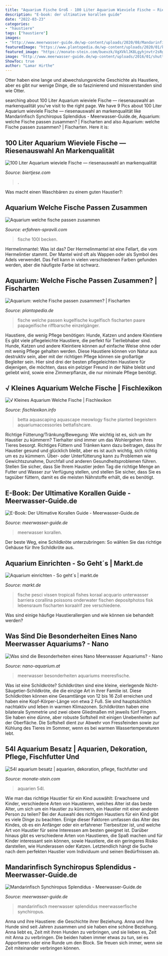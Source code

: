 ```yaml
---
title: "Aquarium Fische Groß - 100 Liter Aquarium Wieviele Fische — Riesenauswahl An Markenqualität"
description: "E-book: der ultimative korallen guide"
date: "2022-03-23"
categories:
- "haustiere"
tags: ["haustiere"]
images:
- "http://www.meerwasser-guide.de/wp-content/uploads/2020/08/Mandarinfisch-snyhiropus-splendidus-1024x768.jpg"
featuredImage: "https://www.plantopedia.de/wp-content/uploads/2020/01/kugelfisch-4068750-pb.jpg"
featured_image: "https://monate-stein.com/buevzk/XgXVklJK8Lgyhjnvtr2sRgHaJ4.jpg"
image: "http://www.meerwasser-guide.de/wp-content/uploads/2016/01/shutterstock_70318738-2.jpg"
ShowToc: true
author: "Lamar Hirthe"
---
```



Otter haben eine lange und abwechslungsreiche Geschichte als Haustiere, aber es gibt nur wenige Dinge, die so faszinierend und missverstanden sind wie Otter.

	

		
searching about 100 Liter Aquarium wieviele Fische — riesenauswahl an markenqualität you've visit to the right page. We have 9 Pics about 100 Liter Aquarium wieviele Fische — riesenauswahl an markenqualität like Mandarinfisch Synchiropus Splendidus - Meerwasser-Guide.de, Aquarium: welche Fische passen zusammen? | Fischarten and also Aquarium: welche Fische passen zusammen? | Fischarten. Here it is:
		
    
## 100 Liter Aquarium Wieviele Fische — Riesenauswahl An Markenqualität

<img loading=lazy src="https://biertjese.com/nssba/4OZlmxXRUg2XTYnWdL92ZwHaE8.jpg" onerror="this.onerror=null;this.src='https://tse2.mm.bing.net/th?id=OIP.4ThjPyGkZ4ubKhLT0jo5JwAAAA&amp;pid=15.1';" alt="100 Liter Aquarium wieviele Fische — riesenauswahl an markenqualität">

_Source: biertjese.com_

>. 

	

Was macht einen Waschbären zu einem guten Haustier?:

    
## Aquarium Welche Fische Passen Zusammen

<img loading=lazy src="https://erfahren-spravili.com/zhnoxz/pR51RI_60bdxaIXeoxNwFAHaDd.jpg" onerror="this.onerror=null;this.src='https://tse1.mm.bing.net/th?id=OIP.9-m0v447ZohsmuG-l1pDXAAAAA&amp;pid=15.1';" alt="Aquarium welche fische passen zusammen">

_Source: erfahren-spravili.com_

>fische 100l becken. 

	

Hermelinmantel: Was ist das?
Der Hermelinmantel ist eine Fellart, die vom Hermelintier stammt. Der Mantel wird oft als Wappen oder als Symbol des Adels verwendet. Das Fell kann in vielen verschiedenen Farben gefunden werden, aber die häufigste Farbe ist schwarz.

    
## Aquarium: Welche Fische Passen Zusammen? | Fischarten

<img loading=lazy src="https://www.plantopedia.de/wp-content/uploads/2020/01/kugelfisch-4068750-pb.jpg" onerror="this.onerror=null;this.src='https://tse2.mm.bing.net/th?id=OIP.I22mSHnH6wv6Qf7GtZQL4AHaE8&amp;pid=15.1';" alt="Aquarium: welche Fische passen zusammen? | Fischarten">

_Source: plantopedia.de_

>fische welche passen kugelfische kugelfisch fischarten paare papageifische riffbarsche einzelgänger. 

	

Haustiere, die wenig Pflege benötigen: Hunde, Katzen und andere Kleintiere
Es gibt viele pflegeleichte Haustiere, die perfekt für Tierliebhaber sind. Hunde, Katzen und andere Kleintiere können auf einfache Weise ohne oder mit wenig Pflege gehalten werden. Diese Haustiere können von Natur aus destruktiv sein, aber mit der richtigen Pflege können sie großartige Begleiter sein. Hier sind drei der besten pflegeleichten Haustiere für diejenigen, die möchten, dass ein pelziger Freund in der Nähe bleibt und geliebt wird, sowie eine Zimmerpflanze, die nur minimale Pflege benötigt.

    
## √ Kleines Aquarium Welche Fische | Fischlexikon

<img loading=lazy src="https://i.pinimg.com/originals/d4/ea/a7/d4eaa78c1d873f808437b8bd8d78642a.jpg" onerror="this.onerror=null;this.src='https://tse1.mm.bing.net/th?id=OIP.GBB2lkNGKM2Zdm-TyM7rxwHaJ4&amp;pid=15.1';" alt="√ Kleines Aquarium Welche Fische | Fischlexikon">

_Source: fischlexikon.info_

>betta aquascaping aquascape meowlogy fische planted begeistern aquariumaccessories bettafishcare. 

	

Richtige Fütterung/Tränkung/Bewegung: Wie wichtig ist es, sich um Ihr Haustier zu kümmern?
Tierhalter sind immer um das Wohlergehen ihres Tieres besorgt. Richtiges Füttern und Tränken kann dazu beitragen, dass Ihr Haustier gesund und glücklich bleibt, aber es ist auch wichtig, sich richtig um es zu kümmern. Über- oder Unterfütterung kann zu Problemen wie Gewichtszunahme, Durchfall und anderen Gesundheitsproblemen führen. Stellen Sie sicher, dass Sie Ihrem Haustier jeden Tag die richtige Menge an Futter und Wasser zur Verfügung stellen, und stellen Sie sicher, dass Sie es tagsüber füttern, damit es die meisten Nährstoffe erhält, die es benötigt.

    
## E-Book: Der Ultimative Korallen Guide - Meerwasser-Guide.de

<img loading=lazy src="http://www.meerwasser-guide.de/wp-content/uploads/2016/01/shutterstock_70318738-2.jpg" onerror="this.onerror=null;this.src='https://tse2.mm.bing.net/th?id=OIP.jojy4jAbOc1QR3A5Sv3cvAHaES&amp;pid=15.1';" alt="E-Book: Der Ultimative Korallen Guide - Meerwasser-Guide.de">

_Source: meerwasser-guide.de_

>meerwasser korallen. 

	

Der beste Weg, eine Schildkröte unterzubringen: So wählen Sie das richtige Gehäuse für Ihre Schildkröte aus.

    
## Aquarium Einrichten - So Geht´s | Markt.de

<img loading=lazy src="http://bilder.markt.de/images/cms/aquaristik/fische_im_aquarium.jpg" onerror="this.onerror=null;this.src='https://tse1.mm.bing.net/th?id=OIP.WKdF7Pj8DMKiikQcIOHeGAHaC0&amp;pid=15.1';" alt="Aquarium einrichten - So geht´s | markt.de">

_Source: markt.de_

>fische pesci vissen tropicali fishes koraal acquario unterwasser barriera corallina poissons onderwater fischen depositphotos fisk lebensraum fischarten koraalrif zee verschiedene. 

	

Was sind einige häufige Haustierallergien und wie können sie behandelt werden?

    
## Was Sind Die Besonderheiten Eines Nano Meerwasser Aquariums? - Nano

<img loading=lazy src="https://www.nano-aquarium.at/cms/wp-content/uploads/2013/01/meerwasser-nano-aquarium.jpg" onerror="this.onerror=null;this.src='https://tse4.mm.bing.net/th?id=OIP.sxKsgveQAJtiFHjz6DqRcwAAAA&amp;pid=15.1';" alt="Was sind die Besonderheiten eines Nano Meerwasser Aquariums? - Nano">

_Source: nano-aquarium.at_

>meerwasser besonderheiten aquariums meeresfische. 

	

Was ist eine Schildkröte?
Schildkröten sind eine kleine, eierlegende Nicht-Säugetier-Schildkröte, die die einzige Art in ihrer Familie ist. Diese Schildkröten können eine Gesamtlänge von 12 bis 16 Zoll erreichen und haben eine Kopf-Körper-Länge von etwa 2 Fuß. Sie sind hauptsächlich nachtaktiv und leben in warmen Klimazonen. Schildkröten haben eine bilaterale Symmetrie und zwei obere Gliedmaßen mit jeweils fünf Fingern. Sie haben eine dünne, aber robuste Softshell mit einigen Unebenheiten auf der Oberfläche. Die Softshell dient zur Abwehr von Fressfeinden sowie zur Kühlung des Tieres im Sommer, wenn es bei warmen Wassertemperaturen lebt.

    
## 54l Aquarium Besatz | Aquarien, Dekoration, Pflege, Fischfutter Und

<img loading=lazy src="https://monate-stein.com/buevzk/XgXVklJK8Lgyhjnvtr2sRgHaJ4.jpg" onerror="this.onerror=null;this.src='https://tse3.mm.bing.net/th?id=OIP.YeLOgDcI3x_-eEvQO10XBQAAAA&amp;pid=15.1';" alt="54l aquarium besatz | aquarien, dekoration, pflege, fischfutter und">

_Source: monate-stein.com_

>aquarien 54l. 

	

Wie man das richtige Haustier für ein Kind auswählt: Erwachsene und Kinder, verschiedene Arten von Haustieren, welches Alter ist das beste Alter, um sich um ein Haustier zu kümmern, ein Haustier mit einer anderen Person zu teilen?
Bei der Auswahl des richtigen Haustiers für ein Kind gibt es viele Dinge zu beachten. Einige dieser Faktoren umfassen das Alter des Kindes, ob es ein Anfänger oder ein erfahrener Tierbesitzer ist, und welche Art von Haustier für seine Interessen am besten geeignet ist. Darüber hinaus gibt es verschiedene Arten von Haustieren, die Spaß machen und für Kinder interessant sein können, sowie Haustiere, die ein geringeres Risiko darstellen, wie Hunderassen oder Katzen. Letztendlich hängt die Suche nach dem perfekten Haustier vom Individuum und seinen Bedürfnissen ab.

    
## Mandarinfisch Synchiropus Splendidus - Meerwasser-Guide.de

<img loading=lazy src="http://www.meerwasser-guide.de/wp-content/uploads/2020/08/Mandarinfisch-snyhiropus-splendidus-1024x768.jpg" onerror="this.onerror=null;this.src='https://tse1.mm.bing.net/th?id=OIP.8Q6xZt0BDmDt2EGD2AWkDAHaFj&amp;pid=15.1';" alt="Mandarinfisch Synchiropus Splendidus - Meerwasser-Guide.de">

_Source: meerwasser-guide.de_

>mandarinfisch meerwasser splendidus meerwasserfische synchiropus. 

	

Anna und ihre Haustiere: die Geschichte ihrer Beziehung.
Anna und ihre Hunde sind seit Jahren zusammen und sie haben eine schöne Beziehung. Anna liebt es, Zeit mit ihren Hunden zu verbringen, und sie lieben es, Zeit mit Anna zu verbringen. Die beiden haben immer etwas zu tun, sei es Apportieren oder eine Runde um den Block. Sie freuen sich immer, wenn sie Zeit miteinander verbringen können.

